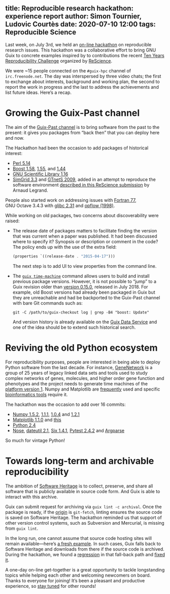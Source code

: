 title: Reproducible research hackathon: experience report
author: Simon Tournier, Ludovic Courtès
date: 2020-07-10 12:00
tags: Reproducible Science
---

Last week, on July 3rd, we held an [on-line
hackathon](https://hpc.guix.info/blog/2020/06/reproducible-research-hackathon/)
on
reproducible research issues.  This hackathon was a
collaborative effort to bring GNU Guix to concrete examples inspired by to
contributions the recent [Ten Years Reproducibility
Challenge](https://rescience.github.io/ten-years/) organized by
[ReScience](https://rescience.github.io).

We were ~15 people connected on the `#guix-hpc` channel of `irc.freenode.net`.
The day was interspersed by three video chats; the first to exchange about
interests, background and working plan, the second to report the work in
progress and the last to address the achievements and list future ideas.
Here’s a recap.

# Growing the Guix-Past channel

The aim of the [Guix-Past
channel](https://gitlab.inria.fr/guix-hpc/guix-past) is to bring
software from the past to the present: it gives you packages from “back
then” that you can deploy here and now.

The Hackathon had been the occasion to add packages of historical interest:

 - [Perl 5.14](https://gitlab.inria.fr/guix-hpc/guix-past/-/commit/b21bfbf70a39457b5491c1fbaf0f30d442767e87)
 - [Boost
   1.58](https://gitlab.inria.fr/guix-hpc/guix-past/-/commit/0eb2aae7d7bf92ae10d657d44f559fc614a9337b),
   [1.55](https://gitlab.inria.fr/guix-hpc/guix-past/-/commit/a287e663f74b19f17f8224cc3ee8691ae0e20274),
   and
   [1.44](https://gitlab.inria.fr/guix-hpc/guix-past/-/commit/24331f71317f4f01dc285ffe4af419e7a0798217)
 - [GNU Scientific Library 1.16](https://gitlab.inria.fr/guix-hpc/guix-past/-/commit/253271a829b2d749a4d350ac92806187924b4342)
 - [SimGrid
   3.3](https://gitlab.inria.fr/guix-hpc/guix-past/-/commit/9b43fd25c893c4c04e89f9cf3b65dd1030dbfc91)
   and [GTnetS
   2009](https://gitlab.inria.fr/guix-hpc/guix-past/-/commit/743993ae60ceb607b5a1c8783dfc27718cfa2d1f),
   added in an attempt to reproduce the software environment [described
   in this ReScience
   submission](https://github.com/ReScience/submissions/issues/39) by
   Arnaud Legrand.

People also started work on addressing issues with [Fortran
77](https://github.com/ReScience/submissions/issues/41),
GNU Octave 3.4.3 with
[glibc 2.31](https://hg.savannah.gnu.org/hgweb/octave/file/b0e70a71647b/liboctave/lo-mappers.cc#l48)
and [opflow (1998)](https://github.com/ReScience/submissions/issues/43).

While working on old packages, two concerns about discoverability were raised:

 - The release date of packages matters to facilitate finding the version that
   was current when a paper was published.  It had been discussed where to
   specify it?  Synopsis or description or comment in the code?  The policy
   ends up with the use of the extra field:

   ```scheme
   (properties `((release-date . "2015-04-17")))
   ```

    The next step is to add UI to view properties from the command line.

 - The [`guix
   time-machine`](https://guix.gnu.org/manual/en/guix.html#Invoking-guix-time_002dmachine)
   command allows users to build and install previous package versions.  However, it
   is not possible to “jump” to a Guix revision older than [version
   0.15.0](https://guix.gnu.org/blog/2018/gnu-guix-and-guixsd-0.15.0-released/),
   released in July 2018.
   For example, old Boost versions had already been packaged in Guix but they
   are unreachable and had be backported to the Guix-Past channel with
   bare Git commands such as:

   ```
   git -C /path/to/guix-checkout log | grep -B4 "boost: Update"
   ```

   And version history is already available on the [Guix Data
   Service](https://data.guix.gnu.org/repository/1/branch/master/package/boost)
   and one of the idea should be to extend such historical search.

# Reviving the old Python ecosystem

For reproducibility purposes, people are interested in being able to
deploy Python software from the last decade.
For instance,
[GeneNetwork](https://genenetwork.org/) is a group of 25 years of legacy
linked data sets and tools used to study complex networks of genes, molecules,
and higher order gene function and phenotypes and the project needs to
generate time machines of the [platform version
1](http://gn1.genenetwork.org/webqtl/main.py).  Numpy and Matplotlib are
[frequently](https://github.com/ReScience/ten-years/issues/1) used and
specific [bioinformatics
tools](http://git.genenetwork.org/guix-bioinformatics/guix-bioinformatics)
require it.

The hackathon was the occasion to add over 16 commits:

 - [Numpy
   1.5.2](https://gitlab.inria.fr/guix-hpc/guix-past/-/commit/92bed98f7b0a411af695365e2e9ee2fdca470cab),
   [1.1.1](https://gitlab.inria.fr/guix-hpc/guix-past/-/commit/1050a67af1e04d300490eceb47dbb1d3569726ef),
   [1.0.4](https://gitlab.inria.fr/guix-hpc/guix-past/-/commit/2df4784cdb772667dcfd15638d32873b14c30262)
   and
   [1.2.1](https://gitlab.inria.fr/guix-hpc/guix-past/-/commit/53b992ae097cfb32972fe4de00f0a85cedb14235)
 - [Matplotlib
   1.1.0](https://gitlab.inria.fr/guix-hpc/guix-past/-/commit/ec24146a409ea05d793bca3ee315b954cd63e739)
   and [this](https://gitlab.inria.fr/guix-hpc/guix-past/-/commit/b04954f7048656a09a7397aacffb2420ed14192a)
 - [Python 2.4](https://gitlab.inria.fr/guix-hpc/guix-past/-/commit/45e749acd98d0627e9d8640d3d9ce2ea0749d79b)
 - [Nose](https://gitlab.inria.fr/guix-hpc/guix-past/-/commit/e3eaf0b32c77d35cecfed63c5f816552f49d10bb),
   [dateutil
   2.1](https://gitlab.inria.fr/guix-hpc/guix-past/-/commit/c155c0e337db1bb3f328e250e36c2431200fa80e),
   [Six
   1.4.1](https://gitlab.inria.fr/guix-hpc/guix-past/-/commit/6e56a6a896b11c97252aac9c226a7e71e0c3f9c1),
   [Pytest
   2.4.2](https://gitlab.inria.fr/guix-hpc/guix-past/-/commit/cc38fa0220ff0453f2dc56af42d9618692abb9a1)
   and [Argparse](https://gitlab.inria.fr/guix-hpc/guix-past/-/commit/a7d444c10a3cdeecacc5a8e0a19041989ba5f355)

So much for vintage Python!

# Towards long-term and archivable reproducibility

The ambition of [Software Heritage](https://www.softwareheritage.org/) is to
collect, preserve, and share all software that is publicly available in source
code form.  And Guix is able to interact with this archive.

Guix can submit request for archiving via `guix lint -c archival`.
Once the package is ready, if the
[origin](https://guix.gnu.org/manual/en/guix.html#origin-Reference) is
`git-fetch`, linting ensures the source code is saved on Software
Heritage.  The hackathon reminded us that support of other version control
systems, such as Subversion and Mercurial, is missing from `guix lint`.

In the long run, one cannot assume that source code hosting sites
will remain available—here’s [a fresh example](http://issues.guix.gnu.org/42162).  In
such cases, Guix falls back to Software Heritage and downloads from there if
the source code is archived.  During the hackathon, we found
a [regression](http://issues.guix.gnu.org/42286) in that fall-back path and [fixed
it](https://git.savannah.gnu.org/cgit/guix.git/commit/?id=722ad41c44a499d2250c79527ef7d069ca728de0).


A one-day on-line get-together is a great opportunity to tackle
longstanding topics while helping each other and welcoming newcomers on
board.  Thanks to everyone for joining!  It’s been a pleasant and
productive experience, so [stay tuned](https://hpc.guix.info/blog/) for
other rounds!
